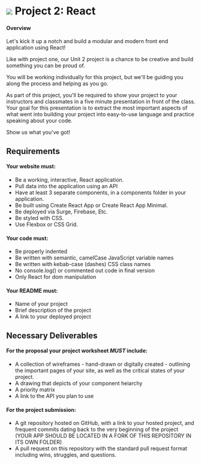# ![](https://ga-dash.s3.amazonaws.com/production/assets/logo-9f88ae6c9c3871690e33280fcf557f33.png) Project 2: React
#### Overview

Let's kick it up a notch and build a modular and modern front end application using React!

Like with project one, our Unit 2 project is a chance to be creative and build something you can be proud of.

You will be working individually for this project, but we'll be guiding you along the process and helping as you go.

As part of this project, you'll be required to show your project to your instructors and classmates in a five minute presentation in front of the class. Your goal for this presentation is to extract the most important aspects of what went into building your project into easy-to-use language and practice speaking about your code.

Show us what you've got!

## Requirements

#### Your website must:

- Be a working, interactive, React application.
- Pull data into the application using an API
- Have at least 3 separate components, in a components folder in your application.
- Be built using Create React App or Create React App Minimal.
- Be deployed via Surge, Firebase, Etc.
- Be styled with CSS.
- Use Flexbox or CSS Grid.


#### Your code must:

- Be properly indented
- Be written with semantic, camelCase JavaScript variable names
- Be written with kebab-case (dashes) CSS class names
- No console.log() or commented out code in final version
- Only React for dom manipulation

#### Your README must:

- Name of your project
- Brief description of the project
- A link to your deployed project

## Necessary Deliverables

#### For the proposal your project worksheet *MUST* include:
- A collection of wireframes - hand-drawn or digitally created - outlining the important pages of your site, as well as the critical states of your project.
- A drawing that depicts of your component heiarchy
- A priority matrix
- A link to the API you plan to use

#### For the project submission:
- A git repository hosted on GitHub, with a link to your hosted project, and frequent commits dating back to the very beginning of the project (YOUR APP SHOULD BE LOCATED IN A FORK OF THIS REPOSITORY IN ITS OWN FOLDER)
- A pull request on this repository with the standard pull request format including wins, struggles, and questions.
